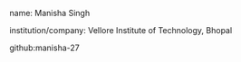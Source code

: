 name: Manisha Singh

institution/company: Vellore Institute of Technology, Bhopal

github:manisha-27
